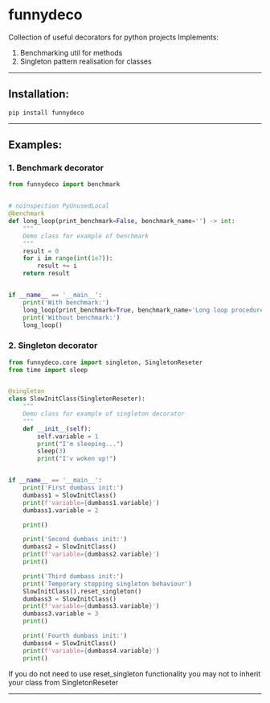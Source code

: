 # funnydeco
Collection of useful decorators for python projects
Implements:

1. Benchmarking util for methods
2. Singleton pattern realisation for classes

____
## Installation:
```
pip install funnydeco
```
____
## Examples:

### 1. Benchmark decorator

```python
from funnydeco import benchmark


# noinspection PyUnusedLocal
@benchmark
def long_loop(print_benchmark=False, benchmark_name='') -> int:
    """
    Demo class for example of benchmark
    """
    result = 0
    for i in range(int(1e7)):
        result += i
    return result


if __name__ == '__main__':
    print('With benchmark:')
    long_loop(print_benchmark=True, benchmark_name='Long loop procedure')
    print('Without benchmark:')
    long_loop()
```

### 2. Singleton decorator

```python
from funnydeco.core import singleton, SingletonReseter
from time import sleep


@singleton
class SlowInitClass(SingletonReseter):
    """
    Demo class for example of singleton decorator
    """
    def __init__(self):
        self.variable = 1
        print("I'm sleeping...")
        sleep(3)
        print("I'v woken up!")


if __name__ == '__main__':
    print('First dumbass init:')
    dumbass1 = SlowInitClass()
    print(f'variable={dumbass1.variable}')
    dumbass1.variable = 2

    print()

    print('Second dumbass init:')
    dumbass2 = SlowInitClass()
    print(f'variable={dumbass2.variable}')
    print()

    print('Third dumbass init:')
    print('Temporary stopping singleton behaviour')
    SlowInitClass().reset_singleton()
    dumbass3 = SlowInitClass()
    print(f'variable={dumbass3.variable}')
    dumbass3.variable = 3
    print()

    print('Fourth dumbass init:')
    dumbass4 = SlowInitClass()
    print(f'variable={dumbass4.variable}')
    print()
```

If you do not need to use reset_singleton functionality you may not to inherit your class from SingletonReseter

____